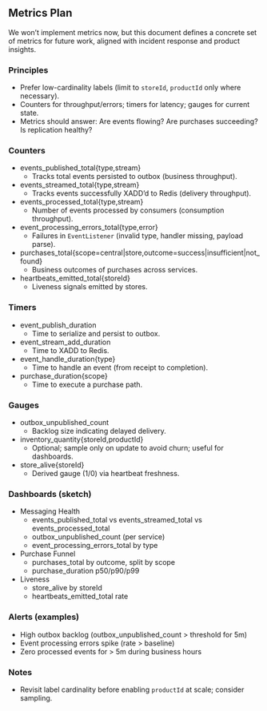 ## Metrics Plan

We won’t implement metrics now, but this document defines a concrete set of metrics for future work, aligned with incident response and product insights.

### Principles

- Prefer low-cardinality labels (limit to `storeId`, `productId` only where necessary).
- Counters for throughput/errors; timers for latency; gauges for current state.
- Metrics should answer: Are events flowing? Are purchases succeeding? Is replication healthy?

### Counters

- events_published_total{type,stream}
  - Tracks total events persisted to outbox (business throughput).
- events_streamed_total{type,stream}
  - Tracks events successfully XADD’d to Redis (delivery throughput).
- events_processed_total{type,stream}
  - Number of events processed by consumers (consumption throughput).
- event_processing_errors_total{type,error}
  - Failures in `EventListener` (invalid type, handler missing, payload parse).
- purchases_total{scope=central|store,outcome=success|insufficient|not_found}
  - Business outcomes of purchases across services.
- heartbeats_emitted_total{storeId}
  - Liveness signals emitted by stores.

### Timers

- event_publish_duration
  - Time to serialize and persist to outbox.
- event_stream_add_duration
  - Time to XADD to Redis.
- event_handle_duration{type}
  - Time to handle an event (from receipt to completion).
- purchase_duration{scope}
  - Time to execute a purchase path.

### Gauges

- outbox_unpublished_count
  - Backlog size indicating delayed delivery.
- inventory_quantity{storeId,productId}
  - Optional; sample only on update to avoid churn; useful for dashboards.
- store_alive{storeId}
  - Derived gauge (1/0) via heartbeat freshness.

### Dashboards (sketch)

- Messaging Health
  - events_published_total vs events_streamed_total vs events_processed_total
  - outbox_unpublished_count (per service)
  - event_processing_errors_total by type
- Purchase Funnel
  - purchases_total by outcome, split by scope
  - purchase_duration p50/p90/p99
- Liveness
  - store_alive by storeId
  - heartbeats_emitted_total rate

### Alerts (examples)

- High outbox backlog (outbox_unpublished_count > threshold for 5m)
- Event processing errors spike (rate > baseline)
- Zero processed events for > 5m during business hours

### Notes

- Revisit label cardinality before enabling `productId` at scale; consider sampling.
